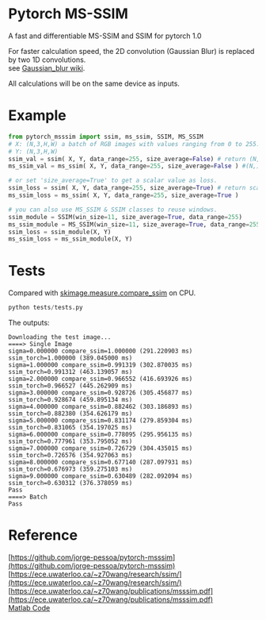 # Pytorch MS-SSIM

A fast and differentiable MS-SSIM and SSIM for pytorch 1.0

For faster calculation speed, the 2D convolution (Gaussian Blur) is replaced by two 1D convolutions.  
see [Gaussian_blur wiki](https://en.wikipedia.org/wiki/Gaussian_blur#Implementation).

All calculations will be on the same device as inputs.

# Example

```python
from pytorch_msssim import ssim, ms_ssim, SSIM, MS_SSIM
# X: (N,3,H,W) a batch of RGB images with values ranging from 0 to 255.
# Y: (N,3,H,W)  
ssim_val = ssim( X, Y, data_range=255, size_average=False) # return (N,)
ms_ssim_val = ms_ssim( X, Y, data_range=255, size_average=False ) #(N,)

# or set 'size_average=True' to get a scalar value as loss.
ssim_loss = ssim( X, Y, data_range=255, size_average=True) # return scalar value
ms_ssim_loss = ms_ssim( X, Y, data_range=255, size_average=True )

# you can also use MS_SSIM & SSIM classes to reuse windows. 
ssim_module = SSIM(win_size=11, size_average=True, data_range=255)
ms_ssim_module = MS_SSIM(win_size=11, size_average=True, data_range=255)
ssim_loss = ssim_module(X, Y)
ms_ssim_loss = ms_ssim_module(X, Y)
```

# Tests

Compared with [skimage.measure.compare_ssim](https://scikit-image.org/docs/dev/api/skimage.measure.html#skimage.measure.compare_ssim) on CPU.

```python
python tests/tests.py
```

The outputs:
```
Downloading the test image...
====> Single Image
sigma=0.000000 compare_ssim=1.000000 (291.220903 ms) ssim_torch=1.000000 (389.045000 ms)
sigma=1.000000 compare_ssim=0.991319 (302.870035 ms) ssim_torch=0.991312 (463.139057 ms)
sigma=2.000000 compare_ssim=0.966552 (416.693926 ms) ssim_torch=0.966527 (445.262909 ms)
sigma=3.000000 compare_ssim=0.928726 (305.456877 ms) ssim_torch=0.928674 (459.895134 ms)
sigma=4.000000 compare_ssim=0.882462 (303.186893 ms) ssim_torch=0.882380 (354.626179 ms)
sigma=5.000000 compare_ssim=0.831174 (279.859304 ms) ssim_torch=0.831065 (354.197025 ms)
sigma=6.000000 compare_ssim=0.778095 (295.956135 ms) ssim_torch=0.777961 (353.795052 ms)
sigma=7.000000 compare_ssim=0.726729 (304.435015 ms) ssim_torch=0.726576 (354.927063 ms)
sigma=8.000000 compare_ssim=0.677140 (287.097931 ms) ssim_torch=0.676973 (359.275103 ms)
sigma=9.000000 compare_ssim=0.630489 (282.092094 ms) ssim_torch=0.630312 (376.378059 ms)
Pass
====> Batch
Pass
```

# Reference

[https://github.com/jorge-pessoa/pytorch-msssim](https://github.com/jorge-pessoa/pytorch-msssim)  
[https://ece.uwaterloo.ca/~z70wang/research/ssim/](https://ece.uwaterloo.ca/~z70wang/research/ssim/)  
[https://ece.uwaterloo.ca/~z70wang/publications/msssim.pdf](https://ece.uwaterloo.ca/~z70wang/publications/msssim.pdf)  
[Matlab Code](https://ece.uwaterloo.ca/~z70wang/research/iwssim/)  
